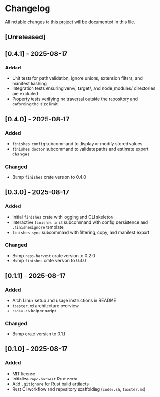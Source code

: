 # Changelog
All notable changes to this project will be documented in this file.

## [Unreleased]

## [0.4.1] - 2025-08-17
### Added
- Unit tests for path validation, ignore unions, extension filters, and manifest hashing
- Integration tests ensuring venv/, target/, and node_modules/ directories are excluded
- Property tests verifying no traversal outside the repository and enforcing the size limit

## [0.4.0] - 2025-08-17
### Added
- `finishes config` subcommand to display or modify stored values
- `finishes doctor` subcommand to validate paths and estimate export changes

### Changed
- Bump `finishes` crate version to 0.4.0

## [0.3.0] - 2025-08-17
### Added
- Initial `finishes` crate with logging and CLI skeleton
- Interactive `finishes init` subcommand with config persistence
  and `.finishesignore` template
- `finishes sync` subcommand with filtering, copy, and manifest export

### Changed
- Bump `repo-harvest` crate version to 0.2.0
- Bump `finishes` crate version to 0.3.0

## [0.1.1] - 2025-08-17
### Added
- Arch Linux setup and usage instructions in README
- `toaster.md` architecture overview
- `codex.sh` helper script
### Changed
- Bump crate version to 0.1.1

## [0.1.0] - 2025-08-17
### Added
- MIT license
- Initialize `repo-harvest` Rust crate
- Add `.gitignore` for Rust build artifacts
- Rust CI workflow and repository scaffolding (`codex.sh`, `toaster.md`)

